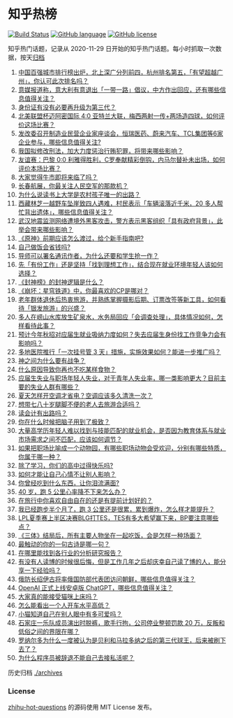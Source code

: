 # 知乎热榜
[![Build Status](https://github.com/ToWeLong/zhihu-hot-questions/workflows/CI/badge.svg)](https://github.com/ToWeLong/zhihu-hot-questions/actions)
[![GitHub language](https://img.shields.io/badge/language-golang-orange.svg)](https://golang.org/)
[![GitHub license](https://img.shields.io/github/license/ToWeLong/zhihu-hot-questions)](https://github.com/ToWeLong/zhihu-hot-questions/blob/main/LICENSE)

知乎热门话题，记录从 2020-11-29 日开始的知乎热门话题。每小时抓取一次数据，按天[归档](./archives)

<!-- BEGIN -->

1. [中国百强城市排行榜出炉，北上深广分列前四，杭州排名第五，「有望超越广州」，你认可此次排名吗？](https://www.zhihu.com/question/613885803)
1. [意媒报道称，意大利有意退出「一带一路」倡议，中方作出回应，还有哪些信息值得关注？](https://www.zhihu.com/question/613886402)
1. [身份证有没有必要再升级为第三代？](https://www.zhihu.com/question/349881631)
1. [北美联盟杯迈阿密国际 4:0 亚特兰大联，梅西两射一传+两场造四球，如何评价这场比赛？](https://www.zhihu.com/question/614019656)
1. [发改委召开制造业民营企业家座谈会，恒瑞医药、蔚来汽车、TCL集团等6家企业参与，哪些信息值得关注?](https://www.zhihu.com/question/613855706)
1. [我国拟修改刑法，加大力度惩治行贿犯罪，将带来哪些影响？](https://www.zhihu.com/question/613866127)
1. [友谊赛：巴黎 0:0 利雅得胜利，C罗奉献精彩倒钩，内马尔替补未出场，如何评价本场比赛？](https://www.zhihu.com/question/613892680)
1. [大家觉得牛市即将来临了吗？](https://www.zhihu.com/question/613707832)
1. [长春航展，你最关注人民空军的那款机？](https://www.zhihu.com/question/613683346)
1. [为什么说读书上大学是农村孩子唯一的出路？](https://www.zhihu.com/question/613573468)
1. [西藏林芝一越野车坠崖致四人遇难，村民表示「车辆滚落近千米，20 多人帮忙背出遗体」，哪些信息值得关注？](https://www.zhihu.com/question/613869705)
1. [武汉地震监测网络遭境外黑客攻击，警方表示黑客组织「具有政府背景」，此举会带来哪些影响？](https://www.zhihu.com/question/614021823)
1. [《原神》前期应该怎么渡过，给个新手指南吧?](https://www.zhihu.com/question/613561570)
1. [自己做饭会省钱吗?](https://www.zhihu.com/question/612696880)
1. [导师可以署名通讯作者，为什么还要和学生抢一作？](https://www.zhihu.com/question/609089902)
1. [先「有份工作」还是坚持「找到理想工作」，结合现在就业环境年轻人该如何选择？](https://www.zhihu.com/question/614032831)
1. [《封神榜》的封神逻辑是什么？](https://www.zhihu.com/question/546417684)
1. [《崩坏：星穹铁道》中，你最喜欢的CP是哪对？](https://www.zhihu.com/question/613516471)
1. [老年群体退休后热衷旅游，并熟练掌握摄影后期、订票改签等新工具，如何看待「银发旅游」的兴盛？](https://www.zhihu.com/question/613852632)
1. [多人在崂山水库放生矿泉水，水务局回应「会调查处理」，具体情况如何，怎样看待此事？](https://www.zhihu.com/question/613682135)
1. [预计今年秋招对应届生就业吸纳力度如何？失去应届生身份找工作竞争力会有影响吗？](https://www.zhihu.com/question/613687034)
1. [多地医院推行「一次挂号管 3 天」措施，实施效果如何？能进一步推广吗？](https://www.zhihu.com/question/613865577)
1. [神之间为什么要有战争？](https://www.zhihu.com/question/604362458)
1. [什么原因导致你再也不吃某样食物？](https://www.zhihu.com/question/612543040)
1. [应届生失业与职场年轻人失业，对于青年人失业率，哪一类影响更大？目前主要的失业人群有哪些？](https://www.zhihu.com/question/613901101)
1. [夏天怎样开空调才省电？空调应该多久清洗一次？](https://www.zhihu.com/question/613777174)
1. [想带七八十岁腿脚不便的老人去旅游合适吗？](https://www.zhihu.com/question/611827609)
1. [读会计有出路吗？](https://www.zhihu.com/question/612059483)
1. [你在什么时候把脑子用到了极致？](https://www.zhihu.com/question/612173060)
1. [大量高学历年轻人难以找到与技能匹配的就业机会，是否因为教育体系与就业市场需求之间不匹配，应该如何调节？](https://www.zhihu.com/question/613850315)
1. [如果把职场比喻成一个动物园，有哪些职场动物会受欢迎，分别有哪些特质，你属于哪一种？](https://www.zhihu.com/question/613712419)
1. [除了学习，你们的高中过得快乐吗?](https://www.zhihu.com/question/612678742)
1. [如何才能让自己心情不让别人影响？](https://www.zhihu.com/question/613830862)
1. [你曾经吃到什么东西，让你泪流满面?](https://www.zhihu.com/question/565537890)
1. [40 岁，跑 5 公里心率降不下来怎么办？](https://www.zhihu.com/question/608457550)
1. [在旅行中你喜欢自由自在的还是有提前计划好的？](https://www.zhihu.com/question/612077330)
1. [我已经跑步半个月了，跑 3 公里还是很累，累到爆炸，怎么样才能提升？](https://www.zhihu.com/question/611039167)
1. [LPL夏季赛上半区决赛BLG打TES，TES有多大希望赢下来，BP要注意哪些点？](https://www.zhihu.com/question/613850549)
1. [《三体》结局后，所有主要人物坐在一起吃饭，会是怎样一种场面？](https://www.zhihu.com/question/518016021)
1. [最触动的你的一句古诗是哪一句？](https://www.zhihu.com/question/613870046)
1. [在哪里能找到各行业的分析研究报告？](https://www.zhihu.com/question/19766160)
1. [有没有人读博的时候很后悔，但是工作几年之后却庆幸自己读了博的人，能分享一下经验吗？](https://www.zhihu.com/question/465337784)
1. [俄防长绍伊古将率俄国防部代表团访问朝鲜，哪些信息值得关注？](https://www.zhihu.com/question/613884645)
1. [OpenAI 正式上线安卓版 ChatGPT，哪些信息值得关注？](https://www.zhihu.com/question/614015563)
1. [大家真的能接受猫咪上床吗？](https://www.zhihu.com/question/442904528)
1. [怎么能看出一个人开车水平高低？](https://www.zhihu.com/question/390627646)
1. [小猫知道自己在别人眼中有多可爱吗？](https://www.zhihu.com/question/271875206)
1. [石家庄一乐队成员演出时脱裤，歌手行拘，公司停业整顿罚款 20 万，反叛和低俗之间的界限在哪？](https://www.zhihu.com/question/613833270)
1. [罗纳尔多为什么一度被认为是贝利和马拉多纳之后的第三代球王，后来被刷下去了？](https://www.zhihu.com/question/592082005)
1. [为什么程序员被辞退不能自己去接私活呢？](https://www.zhihu.com/question/603828555)

<!-- END -->

历史归档 [./archives](./archives)


### License
[zhihu-hot-questions](https://github.com/towelong/zhihu-hot-questions) 的源码使用 MIT License 发布。